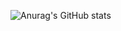 ![Anurag's GitHub stats](https://github-readme-stats.vercel.app/api?username=iamanewofkotlin&show_icons=true&theme=radical)
